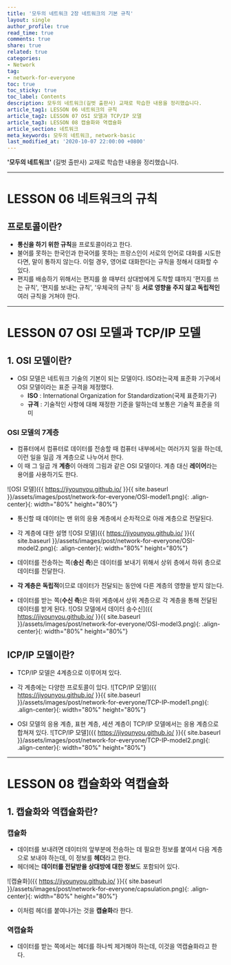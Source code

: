 ```yaml
---
title: '모두의 네트워크 2장 네트워크의 기본 규칙'
layout: single
author_profile: true
read_time: true
comments: true
share: true
related: true
categories:
- Network
tag:
- network-for-everyone
toc: true
toc_sticky: true
toc_label: Contents
description: 모두의 네트워크(길벗 출판사) 교재로 학습한 내용을 정리했습니다.
article_tag1: LESSON 06 네트워크의 규칙
article_tag2: LESSON 07 OSI 모델과 TCP/IP 모델
article_tag3: LESSON 08 캡슐화와 역캡슐화
article_section: 네트워크
meta_keywords: 모두의 네트워크, network-basic
last_modified_at: '2020-10-07 22:00:00 +0800'
---
```


**'모두의 네트워크'** (길벗 출판사) 교재로 학습한 내용을 정리했습니다.

---
# LESSON 06 네트워크의 규칙
## 프로토콜이란?
- **통신을 하기 위한 규칙**을 프로토콜이라고 한다.
- 불어를 못하는 한국인과 한국어를 못하는 프랑스인이 서로의 언어로 대화를 시도한다면, 말이 통하지 않는다. 이럴 경우, 영어로 대화한다는 규칙을 정해서 대화할 수 있다.
- 편지를 배송하기 위해서는 편지를 쓸 때부터 상대방에게 도착할 떄까지 '편지를 쓰는 규칙', '편지를 보내는 규칙', '우체국의 규칙' 등 **서로 영향을 주지 않고 독립적인** 여러 규칙을 거쳐야 한다.

---
# LESSON 07 OSI 모델과 TCP/IP 모델
## 1. OSI 모델이란?
- OSI 모델은 네트워크 기술의 기본이 되는 모델이다. ISO라는국제 표준화 기구에서 OSI 모델이라는 표준 규격을 제정했다.
  - **ISO** : International Organization for Standardization(국제 표준화기구)
  - **규격** : 기술적인 사항에 대해 재정한 기준을 말하는데 보통은 기술적 표준을 의미

### OSI 모델의 7계층
- 컴퓨터에서 컴퓨터로 데이터를 전송할 때 컴퓨터 내부에서는 여러가지 일을 하는데, 이런 일을 일곱 개 계층으로 나누어서 한다.
- 이 때 그 일곱 개 **계층**이 아래의 그림과 같은 OSI 모델이다. 계층 대신 **레이어**라는 용어를 사용하기도 한다.

![OSI 모델]({{ https://jiyounyou.github.io/ }}{{ site.baseurl }}/assets/images/post/network-for-everyone/OSI-model1.png){: .align-center}{: width="80%" height="80%"}
- 통신할 때 데이터는 맨 위의 응용 계층에서 순차적으로 아래 계층으로 전달된다.

- 각 계층에 대한 설명
![OSI 모델]({{ https://jiyounyou.github.io/ }}{{ site.baseurl }}/assets/images/post/network-for-everyone/OSI-model2.png){: .align-center}{: width="80%" height="80%"}

- 데이터를 전송하는 쪽(**송신 측**)은 데이터를 보내기 위해서 상위 층에서 하위 층으로 데이터를 전달한다.
- **각 계층은 독립적**이므로 데이터가 전달되는 동안에 다른 계층의 영향을 받지 않는다.
- 데이터를 받는 쪽(**수신 측**)은 하위 계층에서 상위 계층으로 각 계층을 통해 전달된 데이터를 받게 된다.
![OSI 모델에서 데이터 송수신]({{ https://jiyounyou.github.io/ }}{{ site.baseurl }}/assets/images/post/network-for-everyone/OSI-model3.png){: .align-center}{: width="80%" height="80%"}

## ICP/IP 모델이란?
- TCP/IP 모델은 4계층으로 이루어져 있다.
- 각 계층에는 다양한 프로토콜이 있다.
![TCP/IP 모델]({{ https://jiyounyou.github.io/ }}{{ site.baseurl }}/assets/images/post/network-for-everyone/TCP-IP-model1.png){: .align-center}{: width="80%" height="80%"}

- OSI 모델의 응용 계층, 표현 계층, 세션 계층이 TCP/IP 모델에서는 응용 계층으로 합쳐져 있다.
![TCP/IP 모델]({{ https://jiyounyou.github.io/ }}{{ site.baseurl }}/assets/images/post/network-for-everyone/TCP-IP-model2.png){: .align-center}{: width="80%" height="80%"}

---
# LESSON 08 캡슐화와 역캡슐화
## 1. 캡슐화와 역캡슐화란?
### 캡슐화
- 데이터를 보내려면 데이터의 앞부분에 전송하는 데 필요한 정보를 붙여서 다음 계층으로 보내야 하는데, 이 정보를 **헤더**라고 한다.
- 헤더에는 **데이터를 전달받을 상대방에 대한 정보**도 포함되어 있다.

![캡슐화]({{ https://jiyounyou.github.io/ }}{{ site.baseurl }}/assets/images/post/network-for-everyone/capsulation.png){: .align-center}{: width="80%" height="80%"}
- 이처럼 헤더를 붙여나가는 것을 **캡슐화**라 한다.

### 역캡슐화
- 데이터를 받는 쪽에서는 헤더를 하나씩 제거해야 하는데, 이것을 역캡슐화라고 한다.